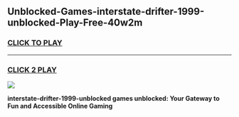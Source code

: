
## Unblocked-Games-interstate-drifter-1999-unblocked-Play-Free-40w2m
<h3>
<a href="https://premium76.site?title=interstate-drifter-1999-unblocked&ref=23A">CLICK TO PLAY</a></h3>
<hr>

<h3>
<a href="https://premium76.site?title=interstate-drifter-1999-unblocked&ref=23A">CLICK 2 PLAY</a>
  
</h3>

<a href="https://premium76.site?title=interstate-drifter-1999-unblocked&ref=23A"><img src="https://clearcache.store/games.png"></a>


**interstate-drifter-1999-unblocked games unblocked: Your Gateway to Fun and Accessible Online Gaming**
